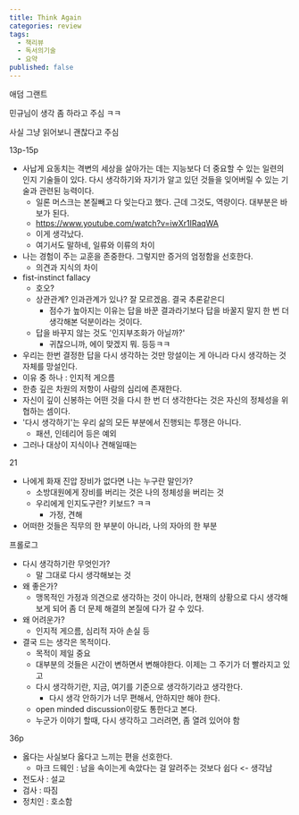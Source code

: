 ```yaml
---
title: Think Again
categories: review
tags:
  - 책리뷰
  - 독서의기술
  - 요약
published: false
---
```

애덤 그랜트

민규님이 생각 좀 하라고 주심
ㅋㅋ

사실 그냥 읽어보니 괜찮다고 주심


13p-15p
- 사납게 요동치는 격변의 세상을 살아가는 데는 지능보다 더 중요할 수 있는 일련의 인지 기술들이 있다. 다시 생각하기와 자기가 알고 있던 것들을 잊어버릴 수 있는 기술과 관련된 능력이다.
	- 일론 머스크는 본질빼고 다 잊는다고 했다. 근데 그것도, 역량이다. 대부분은 바보가 된다.
	- https://www.youtube.com/watch?v=iwXr1IRaqWA
	- 이게 생각났다.
	- 여기서도 말하네, 일류와 이류의 차이
- 나는 경험이 주는 교훈을 존중한다. 그렇지만 증거의 엄정함을 선호한다.
	- 의견과 지식의 차이
- fist-instinct fallacy
	- 호오?
	- 상관관계? 인과관계가 있나? 잘 모르겠음. 결국 추론같은디
		- 점수가 높아지는 이유는 답을 바꾼 결과라기보다 답을 바꿀지 말지 한 번 더 생각해본 덕분이라는 것이다.
	- 답을 바꾸지 않는 것도 '인지부조화가 아닐까?'
		- 귀찮으니까, 에이 맞겠지 뭐. 등등ㅋㅋ
- 우리는 한번 결정한 답을 다시 생각하는 것만 망설이는 게 아니라 다시 생각하는 것 자체를 망설인다.
- 이유 중 하나 : 인지적 게으름
- 한층 깊은 차원의 저항이 사람의 심리에 존재한다.
- 자신이 깊이 신봉하는 어떤 것을 다시 한 번 더 생각한다는 것은 자신의 정체성을 위협하는 셈이다.
- '다시 생각하기'는 우리 삶의 모든 부분에서 진행되는 투쟁은 아니다.
	- 패션, 인테리어 등은 예외
- 그러나 대상이 지식이나 견해일때는

21
- 나에게 화재 진압 장비가 없다면 나는 누구란 말인가?
	- 소방대원에게 장비를 버리는 것은 나의 정체성을 버리는 것
	- 우리에게 인지도구란? 키보드? ㅋㅋ
		- 가정, 견해
- 어떠한 것들은 직무의 한 부분이 아니라, 나의 자아의 한 부분

프롤로그
- 다시 생각하기란 무엇인가?
	- 말 그대로 다시 생각해보는 것
- 왜 좋은가?
	- 맹목적인 가정과 의견으로 생각하는 것이 아니라, 현재의 상황으로 다시 생각해보게 되어 좀 더 문제 해결의 본질에 다가 갈 수 있다.
- 왜 어려운가?
	- 인지적 게으름, 심리적 자아 손실 등
- 결국 드는 생각은 목적이다.
	- 목적이 제일 중요
	- 대부분의 것들은 시간이 변하면서 변해야한다. 이제는 그 주기가 더 빨라지고 있고
	- 다시 생각하기란, 지금, 여기를 기준으로 생각하기라고 생각한다.
		- 다시 생각 안하기가 너무 편해서, 안하지만 해야 한다.
	- open minded discussion이랑도 통한다고 본다.
	- 누군가 이야기 할때, 다시 생각하고 그러려면, 좀 열려 있어야 함

36p
- 옳다는 사실보다 옳다고 느끼는 편을 선호한다.
	- 마크 드웨인 : 남을 속이는게 속았다는 걸 알려주는 것보다 쉽다 <- 생각남
- 전도사 : 설교
- 검사 : 따짐
- 정치인 : 호소함
